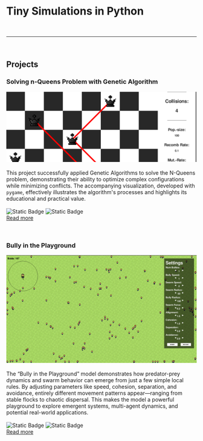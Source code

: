 # Tiny Simulations in Python

<br>

***

<br>

## Projects

### Solving n-Queens Problem with Genetic Algorithm
![Thumbnail](/assets/nqueens/pictures/8queens_banner.png)<br><br>
This project successfully applied Genetic Algorithms to solve the N-Queens problem, demonstrating their ability to optimize complex configurations while minimizing conflicts. The accompanying visualization, developed with `pygame`, effectively illustrates the algorithm's processes and highlights its educational and practical value. <br><br>
![Static Badge](https://img.shields.io/badge/Optimization-blue) ![Static Badge](https://img.shields.io/badge/Data_Visualization-blue)<br>
[Read more](/assets/nqueens/text/nqueens.html)

<br>

### Bully in the Playground
![Thumbnail](/assets/bully_in_the_playground/pictures/banner.png)<br><br>
The “Bully in the Playground” model demonstrates how predator-prey dynamics and swarm behavior can emerge from just a few simple local rules. By adjusting parameters like speed, cohesion, separation, and avoidance, entirely different movement patterns appear—ranging from stable flocks to chaotic dispersal. This makes the model a powerful playground to explore emergent systems, multi-agent dynamics, and potential real-world applications.<br><br>
![Static Badge](https://img.shields.io/badge/Simulation-blue) ![Static Badge](https://img.shields.io/badge/Visualization-blue)<br>
[Read more](/assets/bully/text/bitp.html)

<br>